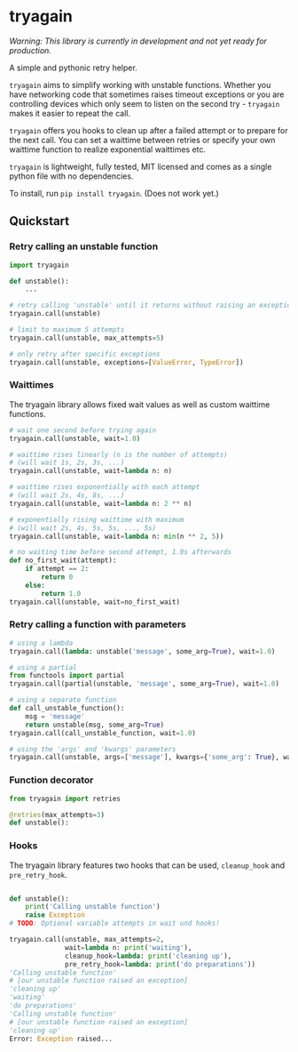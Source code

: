 # tryagain

*Warning: This library is currently in development and not yet ready for
production.*

A simple and pythonic retry helper.

`tryagain` aims to simplify working with unstable functions. Whether you have
networking code that sometimes raises timeout exceptions or you are
controlling devices which only seem to listen on the second try - `tryagain` makes it easier to repeat the call.

`tryagain` offers you hooks to clean up after a failed attempt or to prepare
for the next call. You can set a waittime between retries or specify your own
waittime function to realize exponential waittimes etc.

`tryagain` is lightweight, fully tested, MIT licensed and comes as a single python file with no dependencies.

To install, run `pip install tryagain`. (Does not work yet.)


## Quickstart


### Retry calling an unstable function
```python
import tryagain

def unstable():
    ...

# retry calling 'unstable' until it returns without raising an exception
tryagain.call(unstable)

# limit to maximum 5 attempts
tryagain.call(unstable, max_attempts=5)

# only retry after specific exceptions
tryagain.call(unstable, exceptions=[ValueError, TypeError])
```


### Waittimes
The tryagain library allows fixed wait values as well as custom waittime
functions.

```python
# wait one second before trying again
tryagain.call(unstable, wait=1.0)

# waittime rises linearly (n is the number of attempts)
# (will wait 1s, 2s, 3s, ...)
tryagain.call(unstable, wait=lambda n: n)

# waittime rises exponentially with each attempt
# (will wait 2s, 4s, 8s, ...)
tryagain.call(unstable, wait=lambda n: 2 ** n)

# exponentially rising waittime with maximum
# (will wait 2s, 4s, 5s, 5s, ..., 5s)
tryagain.call(unstable, wait=lambda n: min(n ** 2, 5))

# no waiting time before second attempt, 1.0s afterwards
def no_first_wait(attempt):
    if attempt == 2:
        return 0
    else:
        return 1.0
tryagain.call(unstable, wait=no_first_wait)
```


### Retry calling a function with parameters
```python
# using a lambda
tryagain.call(lambda: unstable('message', some_arg=True), wait=1.0)

# using a partial
from functools import partial
tryagain.call(partial(unstable, 'message', some_arg=True), wait=1.0)

# using a separate function
def call_unstable_function():
    msg = 'message'
    return unstable(msg, some_arg=True)
tryagain.call(call_unstable_function, wait=1.0)

# using the 'args' and 'kwargs' parameters
tryagain.call(unstable, args=['message'], kwargs={'some_arg': True}, wait=1.0)
```


### Function decorator
```python
from tryagain import retries

@retries(max_attempts=3)
def unstable():
```


### Hooks
The tryagain library features two hooks that can be used, `cleanup_hook` and
`pre_retry_hook`.

```python

def unstable():
    print('Calling unstable function')
    raise Exception
# TODO: Optional variable attempts in wait und hooks!

tryagain.call(unstable, max_attempts=2,
              wait=lambda n: print('waiting'),
              cleanup_hook=lambda: print('cleaning up'),
              pre_retry_hook=lambda: print('do preparations'))
'Calling unstable function'
# [our unstable function raised an exception]
'cleaning up'
'waiting'
'do preparations'
'Calling unstable function'
# [our unstable function raised an exception]
'cleaning up'
Error: Exception raised...
```
